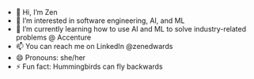 - 👋 Hi, I’m Zen
- 👀 I’m interested in software engineering, AI, and ML
- 🌱 I’m currently learning how to use AI and ML to solve industry-related problems @ Accenture
- 📫 You can reach me on LinkedIn @zenedwards
- 😄 Pronouns: she/her
- ⚡ Fun fact: Hummingbirds can fly backwards

<!---
Zen204/Zen204 is a ✨ special ✨ repository because its `README.md` (this file) appears on your GitHub profile.
You can click the Preview link to take a look at your changes.
--->
